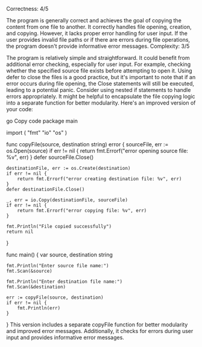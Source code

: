 Correctness: 4/5

The program is generally correct and achieves the goal of copying the content from one file to another.
It correctly handles file opening, creation, and copying.
However, it lacks proper error handling for user input. If the user provides invalid file paths or if there are errors during file operations, the program doesn't provide informative error messages.
Complexity: 3/5

The program is relatively simple and straightforward.
It could benefit from additional error checking, especially for user input. For example, checking whether the specified source file exists before attempting to open it.
Using defer to close the files is a good practice, but it's important to note that if an error occurs during file opening, the Close statements will still be executed, leading to a potential panic. Consider using nested if statements to handle errors appropriately.
It might be helpful to encapsulate the file copying logic into a separate function for better modularity.
Here's an improved version of your code:

go
Copy code
package main

import (
	"fmt"
	"io"
	"os"
)

func copyFile(source, destination string) error {
	sourceFile, err := os.Open(source)
	if err != nil {
		return fmt.Errorf("error opening source file: %v", err)
	}
	defer sourceFile.Close()

	destinationFile, err := os.Create(destination)
	if err != nil {
		return fmt.Errorf("error creating destination file: %v", err)
	}
	defer destinationFile.Close()

	_, err = io.Copy(destinationFile, sourceFile)
	if err != nil {
		return fmt.Errorf("error copying file: %v", err)
	}

	fmt.Println("File copied successfully")
	return nil
}

func main() {
	var source, destination string

	fmt.Println("Enter source file name:")
	fmt.Scan(&source)

	fmt.Println("Enter destination file name:")
	fmt.Scan(&destination)

	err := copyFile(source, destination)
	if err != nil {
		fmt.Println(err)
	}
}
This version includes a separate copyFile function for better modularity and improved error messages. Additionally, it checks for errors during user input and provides informative error messages.